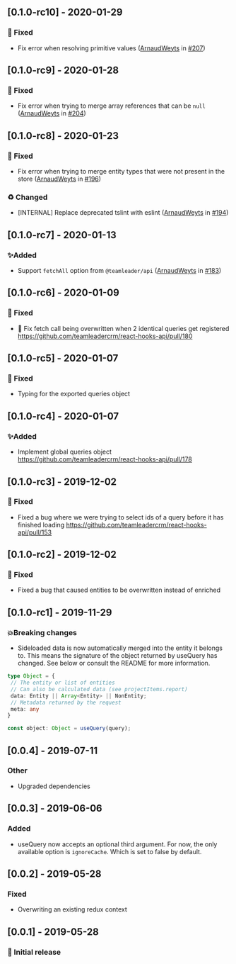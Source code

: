 ## [0.1.0-rc10] - 2020-01-29

### 🐛 Fixed

* Fix error when resolving primitive values ([ArnaudWeyts](https://github.com/ArnaudWeyts) in [#207](https://github.com/teamleadercrm/react-hooks-api/pull/207))

## [0.1.0-rc9] - 2020-01-28

### 🐛 Fixed

* Fix error when trying to merge array references that can be `null` ([ArnaudWeyts](https://github.com/ArnaudWeyts) in [#204](https://github.com/teamleadercrm/react-hooks-api/pull/204))

## [0.1.0-rc8] - 2020-01-23

### 🐛 Fixed

* Fix error when trying to merge entity types that were not present in the store ([ArnaudWeyts](https://github.com/ArnaudWeyts) in [#196](https://github.com/teamleadercrm/react-hooks-api/pull/196))

### ♻️ Changed

* [INTERNAL] Replace deprecated tslint with eslint ([ArnaudWeyts](https://github.com/ArnaudWeyts) in [#194](https://github.com/teamleadercrm/react-hooks-api/pull/194))

## [0.1.0-rc7] - 2020-01-13

### ✨Added

* Support `fetchAll` option from `@teamleader/api` ([ArnaudWeyts](https://github.com/ArnaudWeyts) in [#183](https://github.com/teamleadercrm/react-hooks-api/pull/183))


## [0.1.0-rc6] - 2020-01-09

### 🐛 Fixed

* 🐛 Fix fetch call being overwritten when 2 identical queries get registered https://github.com/teamleadercrm/react-hooks-api/pull/180

## [0.1.0-rc5] - 2020-01-07

### 🐛 Fixed

* Typing for the exported queries object

## [0.1.0-rc4] - 2020-01-07

### ✨Added

* Implement global queries object https://github.com/teamleadercrm/react-hooks-api/pull/178

## [0.1.0-rc3] - 2019-12-02

### 🐛 Fixed

* Fixed a bug where we were trying to select ids of a query before it has finished loading https://github.com/teamleadercrm/react-hooks-api/pull/153

## [0.1.0-rc2] - 2019-12-02

### 🐛 Fixed

* Fixed a bug that caused entities to be overwritten instead of enriched

## [0.1.0-rc1] - 2019-11-29

### 💥Breaking changes

- Sideloaded data is now automatically merged into the entity it belongs to. This means the signature of the object returned by useQuery has changed. See below or consult the README for more information.
 ```ts
type Object = {
  // The entity or list of entities
  // Can also be calculated data (see projectItems.report)
  data: Entity || Array<Entity> || NonEntity;
  // Metadata returned by the request
  meta: any
}

const object: Object = useQuery(query);
 ```

## [0.0.4] - 2019-07-11

### Other

- Upgraded dependencies

## [0.0.3] - 2019-06-06

### Added

- useQuery now accepts an optional third argument. For now, the only available option is `ignoreCache`. Which is set to false by default.

## [0.0.2] - 2019-05-28

### Fixed

- Overwriting an existing redux context

## [0.0.1] - 2019-05-28

### 🎉 Initial release
